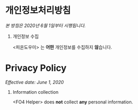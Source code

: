 # 개인정보처리방침

_본 방침은 2020년 6월 1일부터 시행됩니다._

1. 개인정보 수집

   \<피온도우미\> 는 **어떤** 개인정보를 수집하지 **않**습니다.

# Privacy Policy

_Effective date: June 1, 2020_

1. Information collection

   \<FO4 Helper\> does **not** collect **any** personal information.
